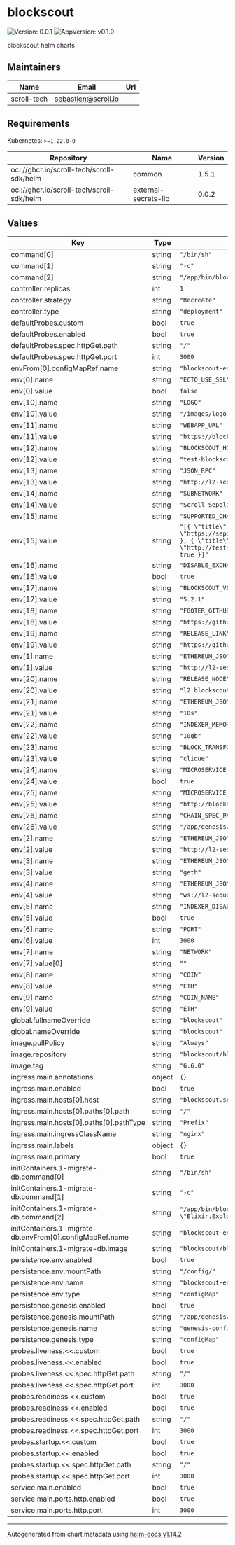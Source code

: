 # blockscout

![Version: 0.0.1](https://img.shields.io/badge/Version-0.0.1-informational?style=flat-square) ![AppVersion: v0.1.0](https://img.shields.io/badge/AppVersion-v0.1.0-informational?style=flat-square)

blockscout helm charts

## Maintainers

| Name | Email | Url |
| ---- | ------ | --- |
| scroll-tech | <sebastien@scroll.io> |  |

## Requirements

Kubernetes: `>=1.22.0-0`

| Repository | Name | Version |
|------------|------|---------|
| oci://ghcr.io/scroll-tech/scroll-sdk/helm | common | 1.5.1 |
| oci://ghcr.io/scroll-tech/scroll-sdk/helm | external-secrets-lib | 0.0.2 |

## Values

| Key | Type | Default | Description |
|-----|------|---------|-------------|
| command[0] | string | `"/bin/sh"` |  |
| command[1] | string | `"-c"` |  |
| command[2] | string | `"/app/bin/blockscout start"` |  |
| controller.replicas | int | `1` |  |
| controller.strategy | string | `"Recreate"` |  |
| controller.type | string | `"deployment"` |  |
| defaultProbes.custom | bool | `true` |  |
| defaultProbes.enabled | bool | `true` |  |
| defaultProbes.spec.httpGet.path | string | `"/"` |  |
| defaultProbes.spec.httpGet.port | int | `3000` |  |
| envFrom[0].configMapRef.name | string | `"blockscout-env"` |  |
| env[0].name | string | `"ECTO_USE_SSL"` |  |
| env[0].value | bool | `false` |  |
| env[10].name | string | `"LOGO"` |  |
| env[10].value | string | `"/images/logo.svg"` |  |
| env[11].name | string | `"WEBAPP_URL"` |  |
| env[11].value | string | `"https://blockscout.scroll.tech"` |  |
| env[12].name | string | `"BLOCKSCOUT_HOST"` |  |
| env[12].value | string | `"test-blockscout.scroll.io"` |  |
| env[13].name | string | `"JSON_RPC"` |  |
| env[13].value | string | `"http://l2-sequencer:8545"` |  |
| env[14].name | string | `"SUBNETWORK"` |  |
| env[14].value | string | `"Scroll Sepolia Testnet"` |  |
| env[15].name | string | `"SUPPORTED_CHAINS"` |  |
| env[15].value | string | `"[{ \"title\": \"Etherscan (Sepolia)\", \"url\": \"https://sepolia.etherscan.io\", \"test_net?\": true }, { \"title\": \"Scroll Sepolia Testnet\", \"url\": \"http://test-blockscout.scroll.io\", \"test_net?\": true }]"` |  |
| env[16].name | string | `"DISABLE_EXCHANGE_RATES"` |  |
| env[16].value | bool | `true` |  |
| env[17].name | string | `"BLOCKSCOUT_VERSION"` |  |
| env[17].value | string | `"5.2.1"` |  |
| env[18].name | string | `"FOOTER_GITHUB_LINK"` |  |
| env[18].value | string | `"https://github.com/scroll-tech/blockscout"` |  |
| env[19].name | string | `"RELEASE_LINK"` |  |
| env[19].value | string | `"https://github.com/scroll-tech"` |  |
| env[1].name | string | `"ETHEREUM_JSONRPC_HTTP_URL"` |  |
| env[1].value | string | `"http://l2-sequencer:8545"` |  |
| env[20].name | string | `"RELEASE_NODE"` |  |
| env[20].value | string | `"l2_blockscout"` |  |
| env[21].name | string | `"ETHEREUM_JSONRPC_DEBUG_TRACE_TRANSACTION_TIMEOUT"` |  |
| env[21].value | string | `"10s"` |  |
| env[22].name | string | `"INDEXER_MEMORY_LIMIT"` |  |
| env[22].value | string | `"10gb"` |  |
| env[23].name | string | `"BLOCK_TRANSFORMER"` |  |
| env[23].value | string | `"clique"` |  |
| env[24].name | string | `"MICROSERVICE_SC_VERIFIER_ENABLED"` |  |
| env[24].value | bool | `true` |  |
| env[25].name | string | `"MICROSERVICE_SC_VERIFIER_URL"` |  |
| env[25].value | string | `"http://blockscout-sc-verifier:8080"` |  |
| env[26].name | string | `"CHAIN_SPEC_PATH"` |  |
| env[26].value | string | `"/app/genesis/genesis.json"` |  |
| env[2].name | string | `"ETHEREUM_JSONRPC_TRACE_URL"` |  |
| env[2].value | string | `"http://l2-sequencer:8545"` |  |
| env[3].name | string | `"ETHEREUM_JSONRPC_VARIANT"` |  |
| env[3].value | string | `"geth"` |  |
| env[4].name | string | `"ETHEREUM_JSONRPC_WS_URL"` |  |
| env[4].value | string | `"ws://l2-sequencer:8546"` |  |
| env[5].name | string | `"INDEXER_DISABLE_PENDING_TRANSACTIONS_FETCHER"` |  |
| env[5].value | bool | `true` |  |
| env[6].name | string | `"PORT"` |  |
| env[6].value | int | `3000` |  |
| env[7].name | string | `"NETWORK"` |  |
| env[7].value[0] | string | `""` |  |
| env[8].name | string | `"COIN"` |  |
| env[8].value | string | `"ETH"` |  |
| env[9].name | string | `"COIN_NAME"` |  |
| env[9].value | string | `"ETH"` |  |
| global.fullnameOverride | string | `"blockscout"` |  |
| global.nameOverride | string | `"blockscout"` |  |
| image.pullPolicy | string | `"Always"` |  |
| image.repository | string | `"blockscout/blockscout"` |  |
| image.tag | string | `"6.6.0"` |  |
| ingress.main.annotations | object | `{}` |  |
| ingress.main.enabled | bool | `true` |  |
| ingress.main.hosts[0].host | string | `"blockscout.scrollsdk"` |  |
| ingress.main.hosts[0].paths[0].path | string | `"/"` |  |
| ingress.main.hosts[0].paths[0].pathType | string | `"Prefix"` |  |
| ingress.main.ingressClassName | string | `"nginx"` |  |
| ingress.main.labels | object | `{}` |  |
| ingress.main.primary | bool | `true` |  |
| initContainers.1-migrate-db.command[0] | string | `"/bin/sh"` |  |
| initContainers.1-migrate-db.command[1] | string | `"-c"` |  |
| initContainers.1-migrate-db.command[2] | string | `"/app/bin/blockscout eval \"Elixir.Explorer.ReleaseTasks.create_and_migrate()\""` |  |
| initContainers.1-migrate-db.envFrom[0].configMapRef.name | string | `"blockscout-env"` |  |
| initContainers.1-migrate-db.image | string | `"blockscout/blockscout:6.6.0"` |  |
| persistence.env.enabled | bool | `true` |  |
| persistence.env.mountPath | string | `"/config/"` |  |
| persistence.env.name | string | `"blockscout-env"` |  |
| persistence.env.type | string | `"configMap"` |  |
| persistence.genesis.enabled | bool | `true` |  |
| persistence.genesis.mountPath | string | `"/app/genesis/"` |  |
| persistence.genesis.name | string | `"genesis-config"` |  |
| persistence.genesis.type | string | `"configMap"` |  |
| probes.liveness.<<.custom | bool | `true` |  |
| probes.liveness.<<.enabled | bool | `true` |  |
| probes.liveness.<<.spec.httpGet.path | string | `"/"` |  |
| probes.liveness.<<.spec.httpGet.port | int | `3000` |  |
| probes.readiness.<<.custom | bool | `true` |  |
| probes.readiness.<<.enabled | bool | `true` |  |
| probes.readiness.<<.spec.httpGet.path | string | `"/"` |  |
| probes.readiness.<<.spec.httpGet.port | int | `3000` |  |
| probes.startup.<<.custom | bool | `true` |  |
| probes.startup.<<.enabled | bool | `true` |  |
| probes.startup.<<.spec.httpGet.path | string | `"/"` |  |
| probes.startup.<<.spec.httpGet.port | int | `3000` |  |
| service.main.enabled | bool | `true` |  |
| service.main.ports.http.enabled | bool | `true` |  |
| service.main.ports.http.port | int | `3000` |  |

----------------------------------------------
Autogenerated from chart metadata using [helm-docs v1.14.2](https://github.com/norwoodj/helm-docs/releases/v1.14.2)
